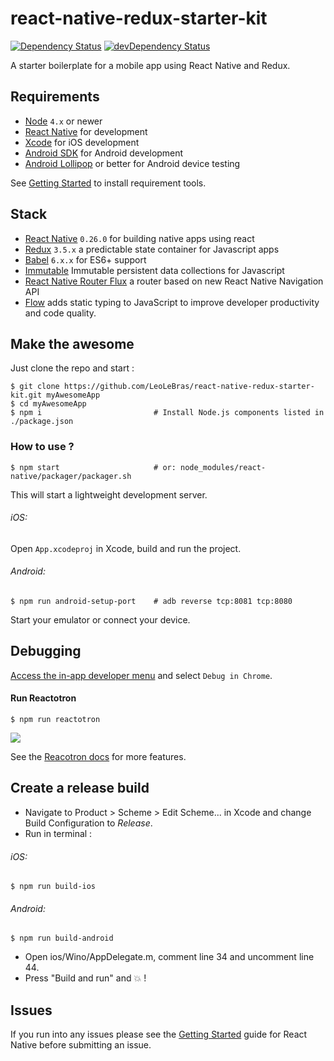 # react-native-redux-starter-kit
[![Dependency Status](https://david-dm.org/LeoLeBras/react-native-redux-starter-kit.svg?style=flat)](https://david-dm.org/LeoLeBras/react-native-redux-starter-kit)
[![devDependency Status](https://david-dm.org/LeoLeBras/react-native-redux-starter-kit/dev-status.svg?style=flat)](https://david-dm.org/LeoLeBras/react-native-redux-starter-kit#info=devDependencies)

A starter boilerplate for a mobile app using React Native and Redux.

## Requirements
- [Node](https://nodejs.org) `4.x` or newer
- [React Native](http://facebook.github.io/react-native/docs/getting-started.html) for development
- [Xcode](https://developer.apple.com/xcode/) for iOS development
- [Android SDK](https://developer.android.com/sdk/) for Android development
- [Android Lollipop](https://www.android.com/versions/lollipop-5-0/) or better for Android device testing

See [Getting Started](https://facebook.github.io/react-native/docs/getting-started.html) to install requirement tools.

## Stack
- [React Native](https://facebook.github.io/react-native/) `0.26.0` for building native apps using react
- [Redux](http://rackt.github.io/redux/index.html) `3.5.x` a predictable state container for Javascript apps
- [Babel](http://babeljs.io/) `6.x.x` for ES6+ support
- [Immutable](https://facebook.github.io/immutable-js/) Immutable persistent data collections for Javascript
- [React Native Router Flux](https://github.com/aksonov/react-native-router-flux) a router based on new React Native Navigation API
- [Flow](http://flowtype.org/) adds static typing to JavaScript to improve developer productivity and code quality.

## Make the awesome
Just clone the repo
and start :
```shell
$ git clone https://github.com/LeoLeBras/react-native-redux-starter-kit.git myAwesomeApp
$ cd myAwesomeApp
$ npm i                         # Install Node.js components listed in ./package.json
```

### How to use ?
```shell
$ npm start                     # or: node_modules/react-native/packager/packager.sh
```
This will start a lightweight development server.

###### iOS:
Open `App.xcodeproj` in Xcode, build and run the project.

###### Android:
```shell
$ npm run android-setup-port    # adb reverse tcp:8081 tcp:8080
```
Start your emulator or connect your device.

## Debugging
[Access the in-app developer menu](https://facebook.github.io/react-native/docs/debugging.html) and select ``Debug in Chrome``.

#### Run Reactotron
```shell
$ npm run reactotron
```

![](https://github.com/skellock/reactotron/blob/master/images/Reactotron.gif)

See the [Reacotron docs](https://github.com/skellock/reactotron) for more features.

## Create a release build
* Navigate to Product > Scheme > Edit Scheme... in Xcode and change Build Configuration to *Release*.
* Run in terminal :

###### iOS:
```shell
$ npm run build-ios
```
###### Android:
```shell
$ npm run build-android
```

* Open ios/Wino/AppDelegate.m, comment line 34 and uncomment line 44.
* Press "Build and run" and :boom: !

## Issues
If you run into any issues please see the [Getting Started](http://facebook.github.io/react-native/docs/getting-started.html) guide for React Native before submitting an issue.
